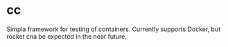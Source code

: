 cc
==

Simpla framework for testing of containers. Currently supports Docker, but rocket cna be expected in the near future.
